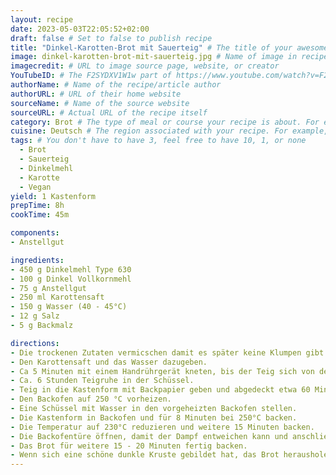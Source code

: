 ```yaml
---
layout: recipe
date: 2023-05-03T22:05:52+02:00
draft: false # Set to false to publish recipe
title: "Dinkel-Karotten-Brot mit Sauerteig" # The title of your awesome recipe
image: dinkel-karotten-brot-mit-sauerteig.jpg # Name of image in recipe bundle
imagecredit: # URL to image source page, website, or creator
YouTubeID: # The F2SYDXV1W1w part of https://www.youtube.com/watch?v=F2SYDXV1W1w
authorName: # Name of the recipe/article author
authorURL: # URL of their home website
sourceName: # Name of the source website
sourceURL: # Actual URL of the recipe itself
category: Brot # The type of meal or course your recipe is about. For example: "dinner", "entree", or "dessert".
cuisine: Deutsch # The region associated with your recipe. For example, "French", Mediterranean", or "American".
tags: # You don't have to have 3, feel free to have 10, 1, or none
  - Brot
  - Sauerteig
  - Dinkelmehl
  - Karotte
  - Vegan
yield: 1 Kastenform
prepTime: 8h
cookTime: 45m

components:
- Anstellgut

ingredients:
- 450 g Dinkelmehl Type 630
- 100 g Dinkel Vollkornmehl
- 75 g Anstellgut
- 250 ml Karottensaft
- 150 g Wasser (40 - 45°C)
- 12 g Salz
- 5 g Backmalz

directions:
- Die trockenen Zutaten vermicschen damit es später keine Klumpen gibt.
- Den Karottensaft und das Wasser dazugeben.
- Ca 5 Minuten mit einem Handrührgerät kneten, bis der Teig sich von der Schüssel löst.
- Ca. 6 Stunden Teigruhe in der Schüssel.
- Teig in die Kastenform mit Backpapier geben und abgedeckt etwa 60 Minuten zur Gare stellen.
- Den Backofen auf 250 °C vorheizen.
- Eine Schüssel mit Wasser in den vorgeheizten Backofen stellen.
- Die Kastenform in Backofen und für 8 Minuten bei 250°C backen.
- Die Temperatur auf 230°C reduzieren und weitere 15 Minuten backen.
- Die Backofentüre öffnen, damit der Dampf entweichen kann und anschließend die Temperatur auf 180°C veringern.
- Das Brot für weitere 15 - 20 Minuten fertig backen.
- Wenn sich eine schöne dunkle Kruste gebildet hat, das Brot herausholen und auf einem Gitterrost abkühlen lassen.
---
```

